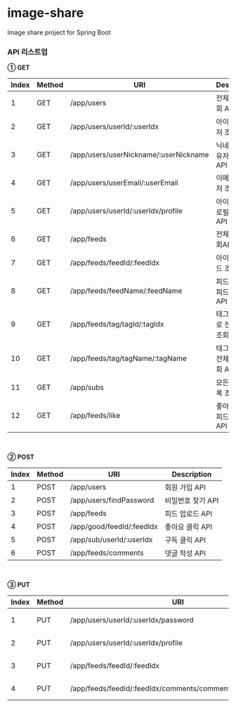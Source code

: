 # image-share
Image share project for Spring Boot

### API 리스트업
**① GET**

|Index|Method|URI|Description|
|---|---|---|---|
|1|GET|/app/users|전체 유저 조회 API|
|2|GET|/app/users/userId/:userIdx|아이디로 유저 조회 API|
|3|GET|/app/users/userNickname/:userNickname|닉네임으로 유저 조회 API|
|4|GET|/app/users/userEmail/:userEmail|이메일로 유저 조회 API|
|5|GET|/app/users/userId/:userIdx/profile|아이디로 프로필 조회 API|
|6|GET|/app/feeds|전체 피드 조회API|
|7|GET|/app/feeds/feedId/:feedIdx|아이디로 피드 조회 API|
|8|GET|/app/feeds/feedName/:feedName|피드 명으로 피드 조회 API|
|9|GET|/app/feeds/tag/tagId/:tagIdx|태그 아이디로 전체 피드 조회 API|
|10|GET|/app/feeds/tag/tagName/:tagName|태그 명으로 전체 피드 조회 API|
|11|GET|/app/subs|모든 구독 목록 조회 API|
|12|GET|/app/feeds/like|좋아요 누른 피드 조회 API|

<br/>

**② POST**

|Index|Method|URI|Description|
|---|---|---|---|
|1|POST|/app/users|회원 가입 API|
|2|POST|/app/users/findPassword|비밀번호 찾기 API|
|3|POST|/app/feeds|피드 업로드 API|
|4|POST|/app/good/feedId/:feedIdx|좋아요 클릭 API|
|5|POST|/app/sub/userId/:userIdx|구독 클릭 API|
|6|POST|/app/feeds/comments|댓글 작성 API|

<br/>

**③ PUT**

|Index|Method|URI|Description|
|---|---|---|---|
|1|PUT|/app/users/userId/:userIdx/password|비밀번호 변경 API|
|2|PUT|/app/users/userId/:userIdx/profile|프로필 수정 API|
|3|PUT|/app/feeds/feedId/:feedIdx|업로드 한 피드 수정 API|
|4|PUT|/app/feeds/feedId/:feedIdx/comments/commentIdx/:commentIdx|댓글 수정 API|